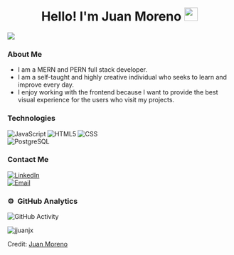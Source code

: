<div align="center">
<h1>Hello! I'm Juan Moreno <img src="https://raw.githubusercontent.com/iampavangandhi/iampavangandhi/master/gifs/Hi.gif" width="30px"></h1>
</div>
<img src="https://i.imgur.com/dacYcew.png">


### About Me
- I am a MERN and PERN full stack developer.
- I am a self-taught and highly creative individual who seeks to learn and improve every day.
- I enjoy working with the frontend because I want to provide the best visual experience for the users who visit my projects.

### Technologies
  ![JavaScript](https://img.shields.io/badge/-JavaScript-333333?style=flat&logo=javascript)
  ![HTML5](https://img.shields.io/badge/-HTML5-333333?style=flat&logo=HTML5)
  ![CSS](https://img.shields.io/badge/-CSS-333333?style=flat&logo=CSS3&logoColor=1572B6)
  <br/>
  ![PostgreSQL](https://img.shields.io/badge/-PostgreSQL-333333?style=flat&logo=postgresql)

### Contact Me
<a href="https://www.linkedin.com/in/juanjmorenoo/"><img alt="LinkedIn" src="https://img.shields.io/badge/LinkedIn-Juan%20Moreno-blue?style=flat-square&logo=linkedin"></a>  
<a href="morenojuan0544@gmail.com"><img alt="Email" src="https://img.shields.io/badge/Gmail-morenojuan0544@gmail.com-blue?style=flat-square&logo=gmail"></a>  

### ⚙️ &nbsp;GitHub Analytics


![GitHub Activity](https://github-readme-stats.vercel.app/api?username=jjuanjx&show_icons=true)




<p align="left"> <img src="https://komarev.com/ghpvc/?username=jjuanjx&label=Profile%20views&color=0e75b6&style=flat" alt="jjuanjx" /> </p>

Credit: [Juan Moreno](https://github.com/jjuanjx)
